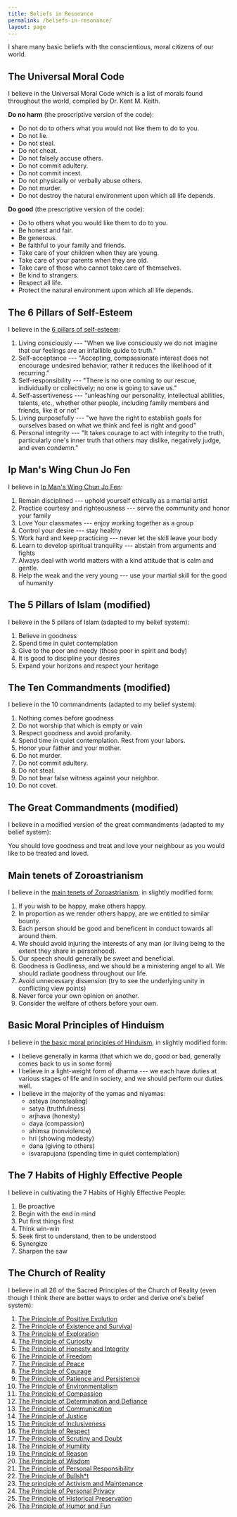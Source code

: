 ```yaml
---
title: Beliefs in Resonance
permalink: /beliefs-in-resonance/
layout: page
---
```


I share many basic beliefs with the conscientious, moral citizens of our world.

## The Universal Moral Code

I believe in the Universal Moral Code which is a list of morals found throughout the world, compiled by Dr. Kent M. Keith.

**Do no harm** (the proscriptive version of the code):

* Do not do to others what you would not like them to do to you.
* Do not lie.
* Do not steal.
* Do not cheat.
* Do not falsely accuse others.
* Do not commit adultery.
* Do not commit incest.
* Do not physically or verbally abuse others.
* Do not murder.
* Do not destroy the natural environment upon which all life depends.

**Do good** (the prescriptive version of the code):

* Do to others what you would like them to do to you.
* Be honest and fair.
* Be generous.
* Be faithful to your family and friends.
* Take care of your children when they are young.
* Take care of your parents when they are old.
* Take care of those who cannot take care of themselves.
* Be kind to strangers.
* Respect all life.
* Protect the natural environment upon which all life depends.

## The 6 Pillars of Self-Esteem

I believe in the [6 pillars of self-esteem](https://www.amazon.com/dp/B007JK9BAY/ref=dp-kindle-redirect?_encoding=UTF8&btkr=1):

1. Living consciously --- "When we live consciously we do not imagine that our feelings are an infallible guide to truth."
2. Self-acceptance --- "Accepting, compassionate interest does not encourage undesired behavior, rather it reduces the likelihood of it recurring."
3. Self-responsibility --- "There is no one coming to our rescue, individually or collectively; no one is going to save us."
4. Self-assertiveness --- "unleashing our personality, intellectual abilities, talents, etc., whether other people, including family members and friends, like it or not"
5. Living purposefully --- "we have the right to establish goals for ourselves based on what we think and feel is right and good"
6. Personal integrity --- "It takes courage to act with integrity to the truth, particularly one's inner truth that others may dislike, negatively judge, and even condemn."

## Ip Man's Wing Chun Jo Fen

I believe in [Ip Man's Wing Chun Jo Fen](https://chinesemartialstudies.com/2013/12/08/the-wing-chun-rules-of-conduct-rediscovering-ip-mans-original-statement-on-the-philosophy-of-the-martial-arts/):

1. Remain disciplined --- uphold yourself ethically as a martial artist
2. Practice courtesy and righteousness --- serve the community and honor your family
3. Love Your classmates --- enjoy working together as a group
4. Control your desire --- stay healthy
5. Work hard and keep practicing --- never let the skill leave your body
6. Learn to develop spiritual tranquility --- abstain from arguments and fights
7. Always deal with world matters with a kind attitude that is calm and gentle.
8. Help the weak and the very young --- use your martial skill for the good of humanity

## The 5 Pillars of Islam (modified)

I believe in the 5 pillars of Islam (adapted to my belief system):

1. Believe in goodness
2. Spend time in quiet contemplation
3. Give to the poor and needy (those poor in spirit and body)
4. It is good to discipline your desires
5. Expand your horizons and respect your heritage

## The Ten Commandments (modified)

I believe in the 10 commandments (adapted to my belief system):

1. Nothing comes before goodness
2. Do not worship that which is empty or vain
3. Respect goodness and avoid profanity.
4. Spend time in quiet contemplation.  Rest from your labors.
5. Honor your father and your mother.
6. Do not murder.
7. Do not commit adultery.
8. Do not steal.
9. Do not bear false witness against your neighbor.
10. Do not covet.

## The Great Commandments (modified)

I believe in a modified version of the great commandments (adapted to my belief system):

You should love goodness and treat and love your neighbour as you would like to be treated and loved.

## Main tenets of Zoroastrianism

I believe in the [main tenets of Zoroastrianism](https://zoroastrians.net/2008/09/16/chief-principles-of-our-zoroastrian-religion/), in slightly modified form:

1. If you wish to be happy, make others happy.
2. In proportion as we render others happy, are we entitled to similar bounty.
3. Each person should be good and beneficent in conduct towards all around them.
4. We should avoid injuring the interests of any man (or living being to the
  extent they share in personhood).
5. Our speech should generally be sweet and beneficial.
6. Goodness is Godliness, and we should be a ministering angel to all.  We
  should radiate goodness throughout our life.
7. Avoid unnecessary dissension (try to see the underlying unity in conflicting
  view points)
8. Never force your own opinion on another.
9. Consider the welfare of others before your own.

## Basic Moral Principles of Hinduism

I believe in [the basic moral principles of Hinduism](http://peopleof.oureverydaylife.com/morals-hinduism-7692.html), in slightly modified form:

* I believe generally in karma (that which we do, good or bad, generally comes back to us in some form)
* I believe in a light-weight form of dharma --- we each have duties at
  various stages of life and in society, and we should perform our duties
  well.
* I believe in the majority of the yamas and niyamas:
    * asteya (nonstealing)
    * satya (truthfulness)
    * arjhava (honesty)
    * daya (compassion)
    * ahimsa (nonviolence)
    * hri (showing modesty)
    * dana (giving to others)
    * isvarapujana (spending time in quiet contemplation)

## The 7 Habits of Highly Effective People

I believe in cultivating the 7 Habits of Highly Effective People:

1. Be proactive
2. Begin with the end in mind
3. Put first things first
4. Think win-win
5. Seek first to understand, then to be understood
6. Synergize
7. Sharpen the saw

## The Church of Reality

I believe in all 26 of the Sacred Principles of the Church of Reality (even though I think there are better ways to order and derive one's belief system):

1. [The Principle of Positive Evolution](http://www.churchofreality.org/wisdom/content/view/7/4/)
1. [The Principle of Existence and Survival](http://www.churchofreality.org/wisdom/content/view/675/4/)
1. [The Principle of Exploration](http://www.churchofreality.org/wisdom/content/view/8/4/)
1. [The Principle of Curiosity](http://www.churchofreality.org/wisdom/content/view/588/4/)
1. [The Principle of Honesty and Integrity](http://www.churchofreality.org/wisdom/content/view/426/4/)
1. [The Principle of Freedom](http://www.churchofreality.org/wisdom/content/view/9/4/)
1. [The Principle of Peace](http://www.churchofreality.org/wisdom/content/view/10/4/)
1. [The Principle of Courage](http://www.churchofreality.org/wisdom/content/view/438/4/)
1. [The Principle of Patience and Persistence](http://www.churchofreality.org/wisdom/content/view/610/4/)
1. [The Principle of Environmentalism](http://www.churchofreality.org/wisdom/content/view/434/4/)
1. [The Principle of Compassion](http://www.churchofreality.org/wisdom/content/view/372/4/)
1. [The Principle of Determination and Defiance](http://www.churchofreality.org/wisdom/content/view/635/4/)
1. [The Principle of Communication](http://www.churchofreality.org/wisdom/content/view/11/4/)
1. [The Principle of Justice](http://www.churchofreality.org/wisdom/content/view/12/4/)
1. [The Principle of Inclusiveness](http://www.churchofreality.org/wisdom/content/view/13/4/)
1. [The Principle of Respect](http://www.churchofreality.org/wisdom/content/view/562/4/)
1. [The Principle of Scrutiny and Doubt](http://www.churchofreality.org/wisdom/content/view/14/4/)
1. [The Principle of Humility](http://www.churchofreality.org/wisdom/content/view/17/4/)
1. [The Principle of Reason](http://www.churchofreality.org/wisdom/content/view/433/4/)
1. [The Principle of Wisdom](http://www.churchofreality.org/wisdom/content/view/15/4/)
1. [The Principle of Personal Responsibility](http://www.churchofreality.org/wisdom/content/view/16/4/)
1. [The Principle of Bullsh\*t](http://www.churchofreality.org/wisdom/content/view/19/4/)
1. [The principle of Activism and Maintenance](http://www.churchofreality.org/wisdom/content/view/20/4/)
1. [The Principle of Personal Privacy](http://www.churchofreality.org/wisdom/content/view/21/4/)
1. [The Principle of Historical Preservation](http://www.churchofreality.org/wisdom/content/view/22/4/)
1. [The Principle of Humor and Fun](http://www.churchofreality.org/wisdom/content/view/547/4/)

